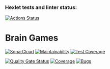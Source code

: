 ### Hexlet tests and linter status:
[![Actions Status](https://github.com/Tenzaadev/frontend-project-44/actions/workflows/hexlet-check.yml/badge.svg)](https://github.com/Tenzaadev/frontend-project-44/actions)

# Brain Games

[![SonarCloud](https://sonarcloud.io/api/project_badges/measure?project=your-username_your-repo&metric=alert_status)](https://sonarcloud.io/summary/new_code?id=your-username_your-repo)
[![Maintainability](https://api.codeclimate.com/v1/badges/your-repo-id/maintainability)](https://codeclimate.com/github/your-username/your-repo/maintainability)
[![Test Coverage](https://api.codeclimate.com/v1/badges/your-repo-id/test_coverage)](https://codeclimate.com/github/your-username/your-repo/test_coverage)

[![Quality Gate Status](https://sonarcloud.io/api/project_badges/measure?project=frontend-project-44&metric=alert_status)](https://sonarcloud.io/summary/new_code?id=frontend-project-44)
[![Coverage](https://sonarcloud.io/api/project_badges/measure?project=frontend-project-44&metric=coverage)](https://sonarcloud.io/summary/new_code?id=frontend-project-44)
[![Bugs](https://sonarcloud.io/api/project_badges/measure?project=frontend-project-44&metric=bugs)](https://sonarcloud.io/summary/new_code?id=frontend-project-44)